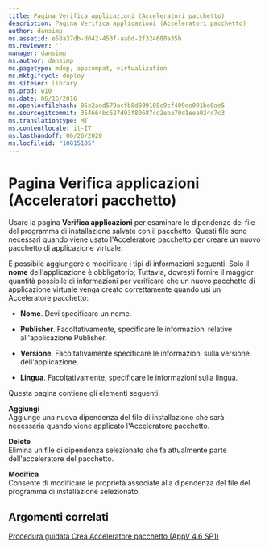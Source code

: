 ```yaml
---
title: Pagina Verifica applicazioni (Acceleratori pacchetto)
description: Pagina Verifica applicazioni (Acceleratori pacchetto)
author: dansimp
ms.assetid: e58a37db-d042-453f-aa0d-2f324600a35b
ms.reviewer: ''
manager: dansimp
ms.author: dansimp
ms.pagetype: mdop, appcompat, virtualization
ms.mktglfcycl: deploy
ms.sitesec: library
ms.prod: w10
ms.date: 06/16/2016
ms.openlocfilehash: 05e2aed579acfb8d809105c9cf409ee091be0ae5
ms.sourcegitcommit: 354664bc527d93f80687cd2eba70d1eea024c7c3
ms.translationtype: MT
ms.contentlocale: it-IT
ms.lasthandoff: 06/26/2020
ms.locfileid: "10815105"
---
```

# Pagina Verifica applicazioni (Acceleratori pacchetto)


Usare la pagina **Verifica applicazioni** per esaminare le dipendenze dei file del programma di installazione salvate con il pacchetto. Questi file sono necessari quando viene usato l'Acceleratore pacchetto per creare un nuovo pacchetto di applicazione virtuale.

È possibile aggiungere o modificare i tipi di informazioni seguenti. Solo il **nome** dell'applicazione è obbligatorio; Tuttavia, dovresti fornire il maggior quantità possibile di informazioni per verificare che un nuovo pacchetto di applicazione virtuale venga creato correttamente quando usi un Acceleratore pacchetto:

-   **Nome**. Devi specificare un nome.

-   **Publisher**. Facoltativamente, specificare le informazioni relative all'applicazione Publisher.

-   **Versione**. Facoltativamente specificare le informazioni sulla versione dell'applicazione.

-   **Lingua**. Facoltativamente, specificare le informazioni sulla lingua.

Questa pagina contiene gli elementi seguenti:

<a href="" id="add"></a>**Aggiungi**  
Aggiunge una nuova dipendenza del file di installazione che sarà necessaria quando viene applicato l'Acceleratore pacchetto.

<a href="" id="delete"></a>**Delete**  
Elimina un file di dipendenza selezionato che fa attualmente parte dell'acceleratore del pacchetto.

<a href="" id="edit"></a>**Modifica**  
Consente di modificare le proprietà associate alla dipendenza del file del programma di installazione selezionato.

## Argomenti correlati


[Procedura guidata Crea Acceleratore pacchetto (AppV 4.6 SP1)](create-package-accelerator-wizard--appv-46-sp1-.md)

 

 





